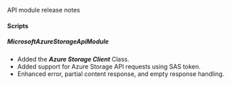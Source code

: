 API module release notes
#### Scripts
##### MicrosoftAzureStorageApiModule
- Added the ***Azure Storage Client*** Class.
- Added support for Azure Storage API requests using SAS token.
- Enhanced error, partial content response, and empty response handling.